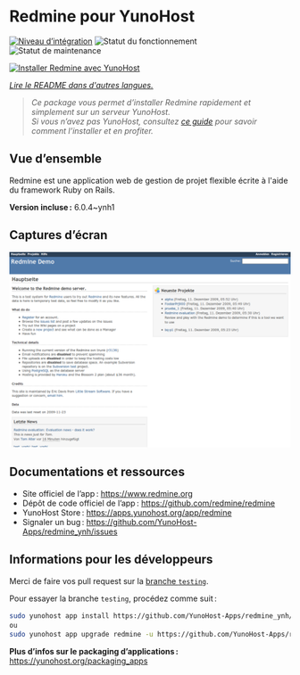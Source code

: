 <!--
Nota bene : ce README est automatiquement généré par <https://github.com/YunoHost/apps/tree/master/tools/readme_generator>
Il NE doit PAS être modifié à la main.
-->

# Redmine pour YunoHost

[![Niveau d’intégration](https://apps.yunohost.org/badge/integration/redmine)](https://ci-apps.yunohost.org/ci/apps/redmine/)
![Statut du fonctionnement](https://apps.yunohost.org/badge/state/redmine)
![Statut de maintenance](https://apps.yunohost.org/badge/maintained/redmine)

[![Installer Redmine avec YunoHost](https://install-app.yunohost.org/install-with-yunohost.svg)](https://install-app.yunohost.org/?app=redmine)

*[Lire le README dans d'autres langues.](./ALL_README.md)*

> *Ce package vous permet d’installer Redmine rapidement et simplement sur un serveur YunoHost.*  
> *Si vous n’avez pas YunoHost, consultez [ce guide](https://yunohost.org/install) pour savoir comment l’installer et en profiter.*

## Vue d’ensemble

Redmine est une application web de gestion de projet flexible écrite à l'aide du framework Ruby on Rails.


**Version incluse :** 6.0.4~ynh1

## Captures d’écran

![Capture d’écran de Redmine](./doc/screenshots/Redmine-demo.png)

## Documentations et ressources

- Site officiel de l’app : <https://www.redmine.org>
- Dépôt de code officiel de l’app : <https://github.com/redmine/redmine>
- YunoHost Store : <https://apps.yunohost.org/app/redmine>
- Signaler un bug : <https://github.com/YunoHost-Apps/redmine_ynh/issues>

## Informations pour les développeurs

Merci de faire vos pull request sur la [branche `testing`](https://github.com/YunoHost-Apps/redmine_ynh/tree/testing).

Pour essayer la branche `testing`, procédez comme suit :

```bash
sudo yunohost app install https://github.com/YunoHost-Apps/redmine_ynh/tree/testing --debug
ou
sudo yunohost app upgrade redmine -u https://github.com/YunoHost-Apps/redmine_ynh/tree/testing --debug
```

**Plus d’infos sur le packaging d’applications :** <https://yunohost.org/packaging_apps>
